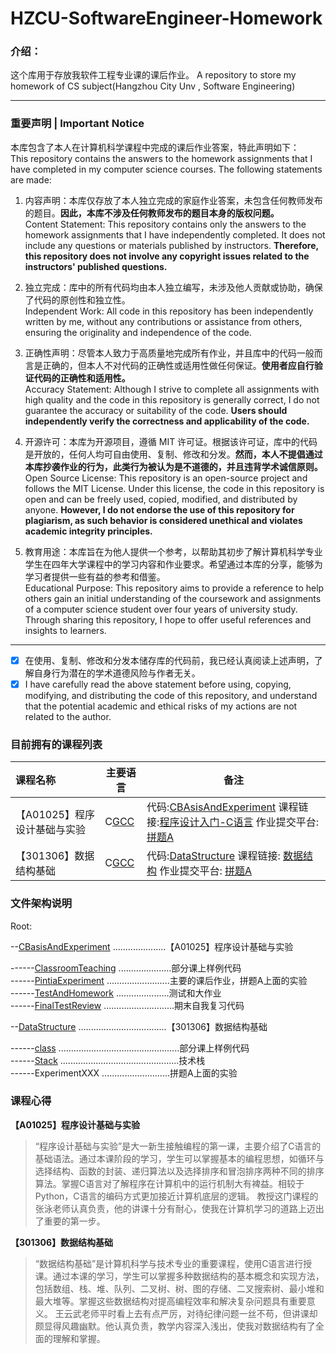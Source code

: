 # HZCU-SoftwareEngineer-Homework

### 介绍：

这个库用于存放我软件工程专业课的课后作业。
A repository to store my homework of CS subject(Hangzhou City Unv , Software Engineering)

---

### 重要声明 | Important Notice

本库包含了本人在计算机科学课程中完成的课后作业答案，特此声明如下：  
This repository contains the answers to the homework assignments that I have completed in my computer science courses. The following statements are made:  

1. 内容声明：本库仅存放了本人独立完成的家庭作业答案，未包含任何教师发布的题目。**因此，本库不涉及任何教师发布的题目本身的版权问题。**  
Content Statement: This repository contains only the answers to the homework assignments that I have independently completed. It does not include any questions or materials published by instructors. **Therefore, this repository does not involve any copyright issues related to the instructors' published questions.**  

2. 独立完成：库中的所有代码均由本人独立编写，未涉及他人贡献或协助，确保了代码的原创性和独立性。  
Independent Work: All code in this repository has been independently written by me, without any contributions or assistance from others, ensuring the originality and independence of the code.  

3. 正确性声明：尽管本人致力于高质量地完成所有作业，并且库中的代码一般而言是正确的，但本人不对代码的正确性或适用性做任何保证。**使用者应自行验证代码的正确性和适用性。**  
Accuracy Statement: Although I strive to complete all assignments with high quality and the code in this repository is generally correct, I do not guarantee the accuracy or suitability of the code. **Users should independently verify the correctness and applicability of the code.**  

4. 开源许可：本库为开源项目，遵循 MIT 许可证。根据该许可证，库中的代码是开放的，任何人均可自由使用、复制、修改和分发。**然而，本人不提倡通过本库抄袭作业的行为，此类行为被认为是不道德的，并且违背学术诚信原则。**  
Open Source License: This repository is an open-source project and follows the MIT License. Under this license, the code in this repository is open and can be freely used, copied, modified, and distributed by anyone. **However, I do not endorse the use of this repository for plagiarism, as such behavior is considered unethical and violates academic integrity principles.**  

5. 教育用途：本库旨在为他人提供一个参考，以帮助其初步了解计算机科学专业学生在四年大学课程中的学习内容和作业要求。希望通过本库的分享，能够为学习者提供一些有益的参考和借鉴。  
Educational Purpose: This repository aims to provide a reference to help others gain an initial understanding of the coursework and assignments of a computer science student over four years of university study. Through sharing this repository, I hope to offer useful references and insights to learners.  

---
- [x] 在使用、复制、修改和分发本储存库的代码前，我已经认真阅读上述声明，了解自身行为潜在的学术道德风险与作者无关。  
- [x] I have carefully read the above statement before using, copying, modifying, and distributing the code of this repository, and understand that the potential academic and ethical risks of my actions are not related to the author.

### 目前拥有的课程列表

| 课程名称                     | 主要语言                  | 备注                                                                                                                                                            |
| :--------------------------- | ------------------------- | --------------------------------------------------------------------------------------------------------------------------------------------------------------- |
| 【A01025】程序设计基础与实验 | C[GCC](https://gcc.gnu.org/) | 代码:[CBAsisAndExperiment](./CBasisAndExperiment/) 课程链接:[程序设计入门-C语言](https://www.icourse163.org/course/ZJU-199001) 作业提交平台: [拼题A](https://pintia.cn/) |
| 【301306】数据结构基础       | C[GCC](https://gcc.gnu.org/) | 代码:[DataStructure](./DataStructure/) 课程链接: [数据结构](https://www.icourse163.org/course/ZJU-93001) 作业提交平台: [拼题A](https://pintia.cn/)                      |

### 文件架构说明

Root:

--[CBasisAndExperiment](./CBasisAndExperiment/) .....................【A01025】程序设计基础与实验  

------[ClassroomTeaching](./CBasisAndExperiment/ClassroomTeaching/) .....................部分课上样例代码  
------[PintiaExperiment](./CBasisAndExperiment/PintiaExperiment/) .........................主要的课后作业，拼题A上面的实验  
------[TestAndHomework](./CBasisAndExperiment/TestAndHomework/) .....................测试和大作业  
------[FinalTestReview](./CBasisAndExperiment/FinalTestReview/) ............................期末自我复习代码  

--[DataStructure](./DataStructure/) ...................................【301306】数据结构基础  

------[class](./DataStructure/class/) ................................................部分课上样例代码  
------[Stack](./DataStructure/Stack/) ...............................................技术栈  
------ExperimentXXX ...........................拼题A上面的实验    


### 课程心得

**【A01025】程序设计基础与实验**

> “程序设计基础与实验”是大一新生接触编程的第一课，主要介绍了C语言的基础语法。通过本课阶段的学习，学生可以掌握基本的编程思想，如循环与选择结构、函数的封装、递归算法以及选择排序和冒泡排序两种不同的排序算法。掌握C语言对了解程序在计算机中的运行机制大有裨益。相较于Python，C语言的编码方式更加接近计算机底层的逻辑。
> 教授这门课程的张泳老师认真负责，他的讲课十分有耐心，使我在计算机学习的道路上迈出了重要的第一步。

**【301306】数据结构基础**

> “数据结构基础”是计算机科学与技术专业的重要课程，使用C语言进行授课。通过本课的学习，学生可以掌握多种数据结构的基本概念和实现方法，包括数组、栈、堆、队列、二叉树、树、图的存储、二叉搜索树、最小堆和最大堆等。掌握这些数据结构对提高编程效率和解决复杂问题具有重要意义。
> 王云武老师平时看上去有点严厉，对待纪律问题一丝不苟，但讲课却颇显得风趣幽默。他认真负责，教学内容深入浅出，使我对数据结构有了全面的理解和掌握。
